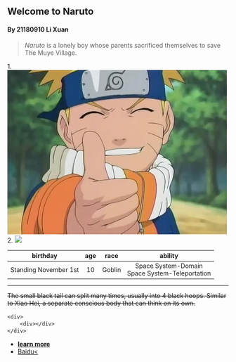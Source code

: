 ## Welcome to Naruto
#### By 21180910 Li Xuan
>*Naruto* is a lonely boy whose parents sacrificed themselves to save The Muye Village.

1.![](/Naruto.jpg 'Naruto')
2.
![](https://gitee.com/huwenqiang/image201908/raw/master/201909/19090229.jpg)

birthday|age|race|ability
:-:|:-:|:-:|:-:
Standing November 1st |10|	Goblin|Space System-Domain<br>Space System-Teleportation
---

~~The small black tail can split many times, usually into 4 black hoops. Similar to Xiao Hei, a separate conscious body that can think on its own.~~

```
<div>
    <div></div>
</div>

```
* [**learn more**](/Learnmore.md)
* <a href="https://www.baidu.com/" target="_blank">Baidu<
